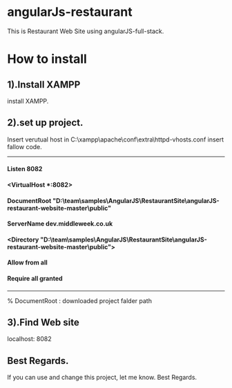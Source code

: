 # angularJs-restaurant

This is Restaurant Web Site using angularJS-full-stack.

# How to install

## 1).Install XAMPP

 install XAMPP.
 
## 2).set up project.

 
  Insert verutual host in C:\xampp\apache\conf\extra\httpd-vhosts.conf
  insert fallow code.
  
  ---------------------------------------------------------------------------
 #### Listen 8082
 #### <VirtualHost *:8082>
  ####   DocumentRoot "D:\team\samples\AngularJS\RestaurantSite\angularJS-restaurant-website-master\public"
  ####   ServerName dev.middleweek.co.uk
  ####   <Directory "D:\team\samples\AngularJS\RestaurantSite\angularJS-restaurant-website-master\public">
  ####       Allow from all
  ####      Require all granted </Directory> </VirtualHost>
 #### 
---------------------------------------------------------------------------
%  DocumentRoot : downloaded project falder path

## 3).Find Web site

 localhost: 8082

## Best Regards.
If you can use and change this project, let me know.
Best Regards.
  
